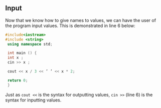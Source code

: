 ## Input

Now that we know how to give names to values, we can have the user of the program input
values. This is demonstrated in line 6 below:
```cpp
#include<iostream>
#include <string>
 using namespace std;

 int main () {
 int x ;
 cin >> x ;

 cout << x / 3 << ’ ’ << x * 2;

 return 0;
 }
 ```
Just as `cout <<` is the syntax for outputting values, `cin >>` (line 6) is the syntax for inputting
values.
